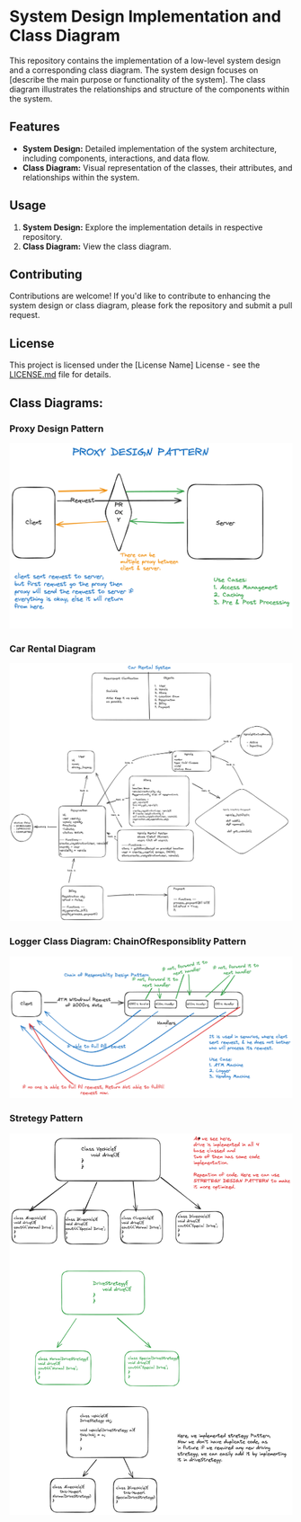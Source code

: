 # System Design Implementation and Class Diagram

This repository contains the implementation of a low-level system design and a corresponding class diagram. The system design focuses on [describe the main purpose or functionality of the system]. The class diagram illustrates the relationships and structure of the components within the system.

## Features
- **System Design:** Detailed implementation of the system architecture, including components, interactions, and data flow.
- **Class Diagram:** Visual representation of the classes, their attributes, and relationships within the system.

## Usage
1. **System Design:** Explore the implementation details in respective repository.
2. **Class Diagram:** View the class diagram.






## Contributing
Contributions are welcome! If you'd like to contribute to enhancing the system design or class diagram, please fork the repository and submit a pull request.

## License
This project is licensed under the [License Name] License - see the [LICENSE.md](LICENSE.md) file for details.

## Class Diagrams:

### Proxy Design Pattern

![Proxy Design Pattern](https://raw.githubusercontent.com/imakshaysoni/LowLevelDesign/main/ProxyDesingPattern/ProxyDesignPattern.png)


### Car Rental Diagram
![Car Rental Design Pattern](https://raw.githubusercontent.com/imakshaysoni/LowLevelDesign/main/CarRentalDesign/CarRental.png)


### Logger Class Diagram: ChainOfResponsiblity Pattern
![Logger Design Pattern](https://raw.githubusercontent.com/imakshaysoni/LowLevelDesign/main/Logger/ChainOfResponsiblity.png)



### Stretegy Pattern
![Stretegy Design Pattern](https://raw.githubusercontent.com/imakshaysoni/LowLevelDesign/main/StretagyDesignPattern/StretegyDesignPattern.png)
